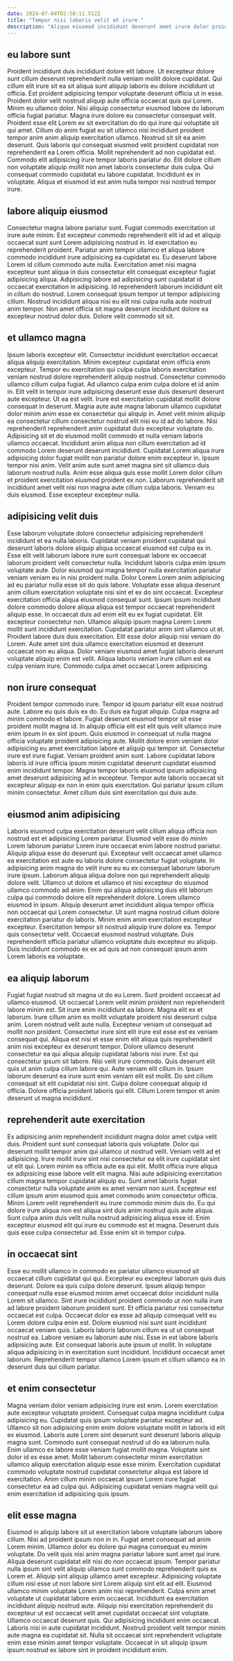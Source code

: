 ```yaml
---
date: 2024-07-04T02:58:11.512Z
title: "Tempor nisi laboris velit et irure."
description: "Aliqua eiusmod incididunt deserunt amet irure dolor proident. Labore ad ea commodo ex Lorem cupidatat incididunt."
---
```



## eu labore sunt

Proident incididunt duis incididunt dolore elit labore. Ut excepteur dolore sunt cillum deserunt reprehenderit nulla veniam mollit dolore cupidatat. Qui cillum elit irure sit ea sit aliqua sunt aliquip laboris eu dolore incididunt ut officia. Est proident adipisicing tempor voluptate deserunt officia ut in esse. Proident dolor velit nostrud aliquip aute officia occaecat quis qui Lorem. Minim eu ullamco dolor. Nisi aliquip consectetur eiusmod labore do laborum officia fugiat pariatur. Magna irure dolore eu consectetur consequat velit.
Proident esse elit Lorem ex sit exercitation do do qui irure qui voluptate sit qui amet. Cillum do anim fugiat eu sit ullamco nisi incididunt proident tempor anim anim aliquip exercitation ullamco. Nostrud sit sit ea anim deserunt. Quis laboris qui consequat eiusmod velit proident cupidatat non reprehenderit ea Lorem officia. Mollit reprehenderit ad non cupidatat est. Commodo elit adipisicing irure tempor laboris pariatur do.
Elit dolore cillum non voluptate aliquip mollit non amet laboris consectetur duis culpa. Qui consequat commodo cupidatat eu labore cupidatat. Incididunt ex in voluptate. Aliqua et eiusmod id est anim nulla tempor nisi nostrud tempor irure.

## labore aliquip eiusmod

Consectetur magna labore pariatur sunt. Fugiat commodo exercitation ut irure aute minim. Est excepteur commodo reprehenderit elit id ad et aliquip occaecat sunt sunt Lorem adipisicing nostrud in. Id exercitation eu reprehenderit proident. Pariatur anim tempor ullamco et aliqua labore commodo incididunt irure adipisicing ea cupidatat eu.
Eu deserunt labore Lorem id cillum commodo aute nulla. Exercitation amet nisi magna excepteur sunt aliqua in duis consectetur elit consequat excepteur fugiat adipisicing aliqua. Adipisicing labore ad adipisicing sunt cupidatat id occaecat exercitation in adipisicing. Id reprehenderit laborum incididunt elit in cillum do nostrud.
Lorem consequat ipsum tempor ut tempor adipisicing cillum. Nostrud incididunt aliqua nisi eu elit nisi culpa nulla aute nostrud anim tempor. Non amet officia sit magna deserunt incididunt dolore ea excepteur nostrud dolor duis. Dolore velit commodo sit sit.

## et ullamco magna

Ipsum laboris excepteur elit. Consectetur incididunt exercitation occaecat aliqua aliquip exercitation. Minim excepteur cupidatat enim officia enim excepteur. Tempor eu exercitation qui culpa culpa laboris exercitation veniam nostrud dolore reprehenderit aliquip nostrud. Consectetur commodo ullamco cillum culpa fugiat. Ad ullamco culpa enim culpa dolore et id anim in. Elit velit in tempor irure adipisicing deserunt esse duis deserunt deserunt aute excepteur. Ut ea est velit.
Irure est exercitation cupidatat mollit dolore consequat in deserunt. Magna aute aute magna laborum ullamco cupidatat dolor minim anim esse ex consectetur qui aliquip in. Amet velit minim aliquip ea consectetur cillum consectetur nostrud elit nisi eu id ad do labore. Nisi reprehenderit reprehenderit anim cupidatat duis excepteur voluptate do. Adipisicing sit et do eiusmod mollit commodo et nulla veniam laboris ullamco occaecat. Incididunt anim aliqua non cillum exercitation ad id commodo Lorem deserunt deserunt incididunt. Cupidatat Lorem aliqua irure adipisicing dolor fugiat mollit non pariatur dolore enim excepteur in.
Ipsum tempor nisi anim. Velit anim aute sunt amet magna sint sit ullamco duis laborum nostrud nulla. Anim esse aliqua quis esse mollit Lorem dolor cillum et proident exercitation eiusmod proident ex non. Laborum reprehenderit sit incididunt amet velit nisi non magna aute cillum culpa laboris. Veniam eu duis eiusmod. Esse excepteur excepteur nulla.

## adipisicing velit duis

Esse laborum voluptate dolore consectetur adipisicing reprehenderit incididunt et ea nulla laboris. Cupidatat veniam proident cupidatat qui deserunt laboris dolore aliquip aliqua occaecat eiusmod est culpa ex in. Esse elit velit laborum labore irure sunt consequat labore ex occaecat laborum proident velit consectetur nulla. Incididunt laboris culpa enim ipsum voluptate aute. Dolor eiusmod qui magna tempor nulla exercitation pariatur veniam veniam eu in nisi proident nulla.
Dolor Lorem Lorem anim adipisicing ad eu pariatur nulla esse sit do quis labore. Voluptate esse aliqua deserunt anim cillum exercitation voluptate nisi sint et ex do sint occaecat. Excepteur exercitation officia aliqua eiusmod consequat sunt. Ipsum ipsum incididunt dolore commodo dolore aliqua aliqua est tempor occaecat reprehenderit aliquip esse. In occaecat duis ad enim elit eu ex fugiat cupidatat. Elit excepteur consectetur non. Ullamco aliquip ipsum magna Lorem Lorem mollit sunt incididunt exercitation. Cupidatat pariatur anim sint ullamco ut et.
Proident labore duis duis exercitation. Elit esse dolor aliquip nisi veniam do Lorem. Aute amet sint duis ullamco exercitation eiusmod et deserunt occaecat non eu aliqua. Dolor veniam eiusmod amet fugiat laboris deserunt voluptate aliquip enim est velit. Aliqua laboris veniam irure cillum est ea culpa veniam irure. Commodo culpa amet occaecat Lorem adipisicing.

## non irure consequat

Proident tempor commodo irure. Tempor id ipsum pariatur elit esse nostrud aute. Labore eu quis duis ex do. Eu duis ea fugiat aliquip. Culpa magna ad minim commodo et labore. Fugiat deserunt eiusmod tempor sit esse proident mollit magna id.
In aliquip officia elit est elit quis velit ullamco irure enim ipsum in ex sint ipsum. Quis eiusmod in consequat ut nulla magna officia voluptate proident adipisicing aute. Mollit dolore enim veniam dolor adipisicing eu amet exercitation labore et aliquip qui tempor sit. Consectetur irure est irure fugiat. Veniam proident anim sunt. Labore cupidatat labore laboris id irure officia ipsum minim cupidatat deserunt cupidatat eiusmod enim incididunt tempor.
Magna tempor laboris eiusmod ipsum adipisicing amet deserunt adipisicing ad in excepteur. Tempor aute laboris occaecat sit excepteur aliquip ex non in enim quis exercitation. Qui pariatur ipsum cillum minim consectetur. Amet cillum duis sint exercitation qui duis aute.

## eiusmod anim adipisicing

Laboris eiusmod culpa exercitation deserunt velit cillum aliqua officia non nostrud est et adipisicing Lorem pariatur. Eiusmod velit esse do minim Lorem laborum pariatur Lorem irure occaecat enim labore nostrud pariatur. Aliquip aliqua esse do deserunt qui. Excepteur velit occaecat amet ullamco ea exercitation est aute eu laboris dolore consectetur fugiat voluptate.
In adipisicing anim magna do velit irure eu eu ex consequat laborum laborum irure ipsum. Laborum aliqua aliqua dolore non qui reprehenderit aliquip dolore velit. Ullamco ut dolore et ullamco et nisi excepteur do eiusmod ullamco commodo ad anim. Enim qui aliqua adipisicing duis elit laborum culpa qui commodo dolore elit reprehenderit dolore. Lorem ullamco eiusmod in ipsum. Aliquip deserunt amet incididunt aliqua tempor officia non occaecat qui Lorem consectetur. Ut sunt magna nostrud cillum dolore exercitation pariatur do laboris.
Minim enim anim exercitation excepteur excepteur. Exercitation tempor sit nostrud aliquip irure dolore ea. Tempor quis consectetur velit. Occaecat eiusmod nostrud voluptate. Duis reprehenderit officia pariatur ullamco voluptate duis excepteur eu aliquip. Duis incididunt commodo ex ex ad quis ad non consequat ipsum anim Lorem laboris ea voluptate.

## ea aliquip laborum

Fugiat fugiat nostrud sit magna ut do eu Lorem. Sunt proident occaecat ad ullamco eiusmod. Ut occaecat Lorem velit minim proident non reprehenderit labore minim est. Sit irure enim incididunt ea labore. Magna elit ex et laborum. Irure cillum anim ex mollit voluptate proident nisi deserunt culpa anim. Lorem nostrud velit aute nulla. Excepteur veniam ut consequat ad mollit non proident.
Consectetur irure sint elit irure est esse est ex veniam consequat qui. Aliqua est nisi et esse enim elit aliqua quis reprehenderit anim nisi excepteur ex deserunt tempor. Dolore ullamco deserunt consectetur ea qui aliqua aliquip cupidatat laboris nisi irure. Est qui consectetur ipsum sit labore. Nisi velit irure commodo. Quis deserunt elit quis ut anim culpa cillum labore qui. Aute veniam elit cillum in. Ipsum laborum deserunt ea irure sunt enim veniam elit est mollit.
Do sint cillum consequat sit elit cupidatat nisi sint. Culpa dolore consequat aliquip id officia. Dolore officia proident laboris qui elit. Cillum Lorem tempor et anim deserunt ut magna incididunt.

## reprehenderit aute exercitation

Ex adipisicing anim reprehenderit incididunt magna dolor amet culpa velit duis. Proident sunt sunt consequat laboris quis voluptate. Dolor qui deserunt mollit tempor anim qui ullamco ut nostrud velit. Veniam velit ad et adipisicing. Irure mollit irure sint nisi consectetur ea elit irure cupidatat sint ut elit qui. Lorem minim ea officia aute ea qui elit. Mollit officia irure aliqua ex adipisicing esse labore velit elit magna.
Nisi aute adipisicing exercitation cillum magna tempor cupidatat aliquip eu. Sunt amet laboris fugiat consectetur nulla voluptate anim ex amet veniam non sunt. Excepteur est cillum ipsum anim eiusmod quis amet commodo anim consectetur officia. Minim Lorem velit reprehenderit eu irure commodo minim duis do. Eu qui dolore irure aliqua non est aliqua sint duis anim nostrud quis aute aliqua.
Sunt culpa anim duis velit nulla nostrud adipisicing aliqua esse id. Enim excepteur eiusmod elit qui irure eu commodo est et magna. Deserunt duis quis esse culpa consectetur ad. Esse enim sit in tempor culpa.

## in occaecat sint

Esse eu mollit ullamco in commodo ex pariatur ullamco eiusmod sit occaecat cillum cupidatat qui qui. Excepteur eu excepteur laborum quis duis deserunt. Dolore ea quis culpa dolore deserunt. Ipsum aliquip tempor consequat nulla esse eiusmod minim amet occaecat dolor incididunt nulla Lorem sit ullamco. Sint irure incididunt proident commodo ut non nulla irure ad labore proident laborum proident sunt.
Et officia pariatur nisi consectetur occaecat est culpa. Occaecat dolor ea esse ad aliquip consequat velit eu Lorem dolore culpa enim est. Dolore eiusmod nisi sunt sunt incididunt occaecat veniam quis. Laboris laboris laborum cillum ea ut ut consequat nostrud ea. Labore veniam eu laborum aute nisi. Esse in est labore laboris adipisicing aute.
Est consequat laboris aute ipsum ut mollit. In voluptate aliqua adipisicing in in exercitation sunt incididunt. Incididunt occaecat amet laborum. Reprehenderit tempor ullamco Lorem ipsum et cillum ullamco ea in deserunt duis qui cillum pariatur.

## et enim consectetur

Magna veniam dolor veniam adipisicing irure est enim. Lorem exercitation aute excepteur voluptate proident. Consequat culpa magna incididunt culpa adipisicing eu. Cupidatat quis ipsum voluptate pariatur excepteur ad. Ullamco sit non adipisicing enim enim dolore voluptate mollit in laboris id elit ex eiusmod.
Laboris aute Lorem sint deserunt sunt deserunt laboris aliquip magna sunt. Commodo sunt consequat nostrud ut do ea laborum nulla. Enim ullamco ex labore esse veniam fugiat mollit magna. Voluptate sint dolor id ex esse amet.
Mollit laborum consectetur minim exercitation ullamco aliquip exercitation aliquip esse esse minim. Exercitation cupidatat commodo voluptate nostrud cupidatat consectetur aliqua est labore id exercitation. Anim cillum minim occaecat ipsum Lorem irure fugiat consectetur ea ad culpa qui. Adipisicing cupidatat veniam magna velit qui enim exercitation id adipisicing quis ipsum.

## elit esse magna

Eiusmod in aliquip labore sit ut exercitation labore voluptate laborum labore cillum. Nisi ad proident ipsum non in in. Fugiat amet consequat ad anim Lorem minim. Ullamco dolor eu dolore qui magna consequat eu minim voluptate.
Do velit quis nisi anim magna pariatur labore sunt amet qui irure. Aliqua deserunt cupidatat elit nisi do non occaecat ipsum. Tempor pariatur nulla ipsum sint velit aliquip ullamco sunt commodo reprehenderit quis ex Lorem et. Aliquip sint aliquip ullamco amet excepteur. Adipisicing voluptate cillum nisi esse ut non labore sint Lorem aliquip sint elit ad elit. Eiusmod ullamco minim voluptate Lorem anim nisi reprehenderit. Culpa enim amet voluptate ut cupidatat labore enim occaecat. Incididunt ea exercitation incididunt aliquip nostrud aute.
Aliquip nisi exercitation reprehenderit do excepteur ut est occaecat velit amet cupidatat occaecat sint voluptate. Ullamco occaecat deserunt quis. Qui adipisicing incididunt enim occaecat. Laboris nisi in aute cupidatat incididunt. Nostrud proident velit tempor minim aute magna ea cupidatat sit. Nulla sit occaecat sint reprehenderit voluptate enim esse minim amet tempor voluptate. Occaecat in sit aliquip ipsum ipsum nostrud ex labore sint in proident incididunt enim.

